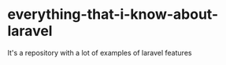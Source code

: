 # everything-that-i-know-about-laravel
It's a repository with a lot of examples of laravel features
